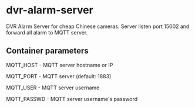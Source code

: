 # dvr-alarm-server
DVR Alarm Server for cheap Chinese cameras. Server listen port 15002 and forward all alarm to MQTT server.

## Container parameters

MQTT_HOST - MQTT server hostname or IP

MQTT_PORT - MQTT server (default: 1883)

MQTT_USER - MQTT server username

MQTT_PASSWD - MQTT server username's password
